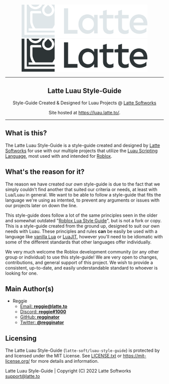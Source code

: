 <div align="center">

<a href="https://latte.to/#gh-dark-mode-only" target="_blank">
    <img width="400" src="assets/latte-banner-dark-theme.svg#gh-dark-mode-only">
</a>

<a href="https://latte.to/#gh-light-mode-only" target="_blank">
    <img width="400" src="assets/latte-banner-light-theme.svg#gh-light-mode-only">
</a>

<hr>

<h2>Latte Luau Style-Guide</h2>
<p>Style-Guide Created & Designed for Luau Projects @ <a href="https://latte.to/" target="_blank">Latte Softworks</a></p>
<p>Site hosted at <a href="https://luau.latte.to/" target="_blank">https://luau.latte.to/</a>.</p>

</div>

<hr>

## What is this?
The Latte Luau Style-Guide is a style-guide created and designed by [Latte Softworks](https://latte.to/) for use with our multiple projects that utilize the [Luau Scripting Language](https://luau-lang.org/), most used with and intended for [Roblox](https://roblox.com/).

## What's the reason for it?
The reason we have created our *own* style-guide is due to the fact that we simply couldn't find another that suited our criteria or needs, at least with Lua/Luau in general. We want to be able to follow a style-guide that fits the language we're using as intented, to prevent any arguments or issues with our projects later on down the line.

This style-guide does follow a lot of the same principles seen in the older and somewhat outdated "[Roblox Lua Style Guide](https://roblox.github.io/lua-style-guide)", but is not a fork or copy. This is a style-guide created from the ground up, designed to suit our own needs with Luau. These principles and rules **can** be easily be used with a language like [vanilla Lua](https://lua.org/) or [LuaJIT](http://luajit.org/), however you'll need to be idiomatic with some of the different standards that other languages offer individually.

We very much welcome the Roblox development community (or any other group or individual) to use this style-guide! We are very open to changes, contributions, and general support of this project. We wish to provide a consistent, up-to-date, and easily understandable standard to whoever is looking for one.

## Main Author(s)
- Reggie
    - [Email: **reggie@latte.to**](mailto://reggie@latte.to)
    - [Discord: **reggie#1000**](https://latte.to/reggie)
    - [GitHub: **regginator**](https://github.com/regginator)
    - [Twitter: **@regginator**](https://twitter.com/regginator)

## Licensing

The Latte Luau Style-Guide (`latte-soft/luau-style-guide`) is protected by and licensed under the MIT License. See [LICENSE.txt](https://github.com/latte-soft/luau-style-guide/blob/master/LICENSE.txt) or <https://mit-license.org/> for more details and information.

Latte Luau Style-Guide | Copyright (C) 2022 Latte Softworks [support@latte.to](mailto://support@latte.to)
